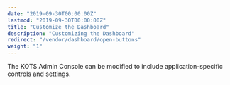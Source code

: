 ```yaml
---
date: "2019-09-30T00:00:00Z"
lastmod: "2019-09-30T00:00:00Z"
title: "Customize the Dashboard"
description: "Customizing the Dashboard"
redirect: "/vendor/dashboard/open-buttons"
weight: "1"
---
```


The KOTS Admin Console can be modified to include application-specific controls and settings.
